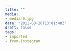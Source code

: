 ```yaml
---
title: ""
media:
- media-0.jpg
date: "2011-08-20T13:01:48Z"
draft: false
tags:
- imported
- from-instagram
---
```


